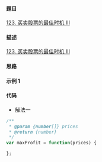 #### 題目

[123. 买卖股票的最佳时机 III](https://leetcode-cn.com/problems/best-time-to-buy-and-sell-stock-iii/)

#### 描述

[123. 买卖股票的最佳时机 III](https://leetcode-cn.com/problems/best-time-to-buy-and-sell-stock-iii/)

#### 思路

#### 示例 1

#### 代码

- 解法一

```js
/**
 * @param {number[]} prices
 * @return {number}
 */
var maxProfit = function(prices) {

};
```
